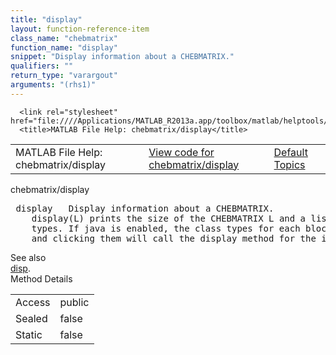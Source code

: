 ```yaml
---
title: "display"
layout: function-reference-item
class_name: "chebmatrix"
function_name: "display"
snippet: "Display information about a CHEBMATRIX."
qualifiers: ""
return_type: "varargout"
arguments: "(rhs1)"
---
```


<html>
   <head>
      <meta http-equiv="Content-Type" content="text/html; charset=utf-8">
   
      <link rel="stylesheet" href="file:////Applications/MATLAB_R2013a.app/toolbox/matlab/helptools/private/helpwin.css">
      <title>MATLAB File Help: chebmatrix/display</title>
   </head>
   <body>
      <!--Single-page help-->
      <table border="0" cellspacing="0" width="100%">
         <tr class="subheader">
            <td class="headertitle">MATLAB File Help: chebmatrix/display</td>
            <td class="subheader-left"><a href="matlab:edit chebmatrix/display">View code for chebmatrix/display</a></td>
            <td class="subheader-right"><a href="matlab:helpwin">Default Topics</a></td>
         </tr>
      </table>
      <div class="title">chebmatrix/display</div>
      <div class="helptext"><pre><!--helptext --> <span class="helptopic">display</span>   Display information about a CHEBMATRIX.
    <span class="helptopic">display</span>(L) prints the size of the CHEBMATRIX L and a list of the block class
    types. If java is enabled, the class types for each block are hyperlinked,
    and clicking them will call the display method for the item in that block.</pre></div><!--after help --><!--seeAlso--><div class="footerlinktitle">See also</div><div class="footerlink"> <a href="matlab:helpwin chebmatrix/disp">disp</a>.
</div>
      <!--Method-->
      <div class="sectiontitle">Method Details</div>
      <table class="class-details">
         <tr>
            <td class="class-detail-label">Access</td>
            <td>public</td>
         </tr>
         <tr>
            <td class="class-detail-label">Sealed</td>
            <td>false</td>
         </tr>
         <tr>
            <td class="class-detail-label">Static</td>
            <td>false</td>
         </tr>
      </table>
   </body>
</html>
